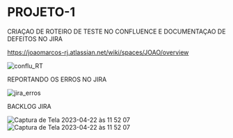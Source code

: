 # PROJETO-1
CRIAÇAO DE ROTEIRO DE TESTE NO CONFLUENCE E DOCUMENTAÇAO DE DEFEITOS NO JIRA

https://joaomarcos-rj.atlassian.net/wiki/spaces/JOAO/overview

![conflu_RT](https://user-images.githubusercontent.com/114350607/233794792-2490e9ce-8541-4c71-bed8-48097ab2f209.png)


REPORTANDO OS ERROS NO JIRA

![jira_erros](https://user-images.githubusercontent.com/114350607/233793930-e6ef6e0e-566f-4668-9560-28b21d3fff6f.png)

BACKLOG JIRA

![Captura de Tela 2023-04-22 às 11 52 07](https://user-images.githubusercontent.com/114350607/233791855-5e75151f-c735-475d-823d-32cd03d4278b.png)
![Captura de Tela 2023-04-22 às 11 52 07](https://user-images.githubusercontent.com/114350607/233791883-0809e970-b3f0-4713-8939-dcaee15383b3.png)
